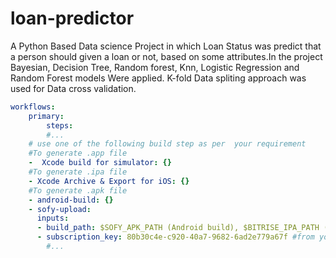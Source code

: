# loan-predictor
A Python Based Data science Project in which Loan Status was predict that a person should given a loan or not, based on some attributes.In the project Bayesian, Decision Tree, Random forest, Knn, Logistic Regression and Random Forest models Were applied. K-fold Data spliting approach was used for Data cross validation. 
```yaml
workflows:
	primary:
		steps:
		#...
    # use one of the following build step as per  your requirement
    #To generate .app file
    -  Xcode build for simulator: {}
    #To generate .ipa file
    - Xcode Archive & Export for iOS: {} 
    #To generate .apk file
    - android-build: {} 
    - sofy-upload:
      inputs:
      - build_path: $SOFY_APK_PATH (Android build), $BITRISE_IPA_PATH (Xcode Archive & Export for iOS), $BITRISE_APP_DIR_PATH (Xcode build for simulator)
      - subscription_key: 80b30c4e-c920-40a7-9682-6ad2e779a67f #from your secrets
		#...
        
```
